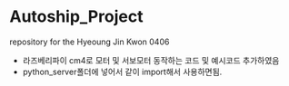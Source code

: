 # Autoship_Project
repository for the Hyeoung Jin Kwon
0406
- 라즈베리파이 cm4로 모터 및 서보모터 동작하는 코드 및 예시코드 추가하였음
- python_server폴더에 넣어서 같이 import해서 사용하면됨.
